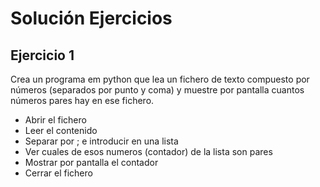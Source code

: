 # Solución Ejercicios
## Ejercicio 1
Crea un programa em python que lea un fichero de texto compuesto por números (separados por punto y coma) y muestre por pantalla 
cuantos números pares hay en ese fichero.
+ Abrir el fichero
+ Leer el contenido
+ Separar por ; e introducir en una lista
+ Ver cuales de esos numeros (contador) de la lista son pares
+ Mostrar por pantalla el contador 
+ Cerrar el fichero
